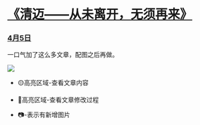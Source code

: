 # [《清迈——从未离开，无须再来》](https://github.com/raffello/raffello.github.io)

### [4月5日]()

一口气加了这么多文章，配图之后再做。

![](https://user-images.githubusercontent.com/63034623/78473108-96e73a00-7770-11ea-90b0-603389934cfe.JPG)

- 🟡高亮区域-查看文章内容

- 🔴高亮区域-查看文章修改过程

- 📷-表示有新增图片
